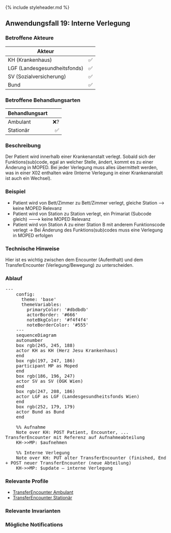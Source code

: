{% include styleheader.md %}
## Anwendungsfall 19: Interne Verlegung 

### Betroffene Akteure

| Akteur            |  |
|-------------------|--------------:|
| KH (Krankenhaus)  |      ✅ |
| LGF (Landesgesundheitsfonds) |  ✅  |
| SV (Sozialversicherung)      |  ✅ |
| Bund            |  ✅ |

### Betroffene Behandlungsarten

| Behandlungsart|  |
|-----------|----:|
| Ambulant  |  ❌? |
| Stationär |  ✅ |


### Beschreibung
Der Patient wird innerhalb einer Krankenanstalt verlegt. Sobald sich der Funktions(sub)code, egal an welcher Stelle, ändert, kommt es zu einer Änderung in MOPED. Bei jeder Verlegung muss alles übermittelt werden, was in einer X02 enthalten wäre (Interne Verlegung in einer Krankenanstalt ist auch ein Wechsel).

### Beispiel
- Patient wird von Bett/Zimmer zu Bett/Zimmer verlegt, gleiche Station --> keine MOPED Relevanz 
- Patient wird von Station zu Station verlegt, ein Primariat (Subcode gleich) ---> keine MOPED Relevanz 
- Patient wird von Station A zu einer Station B mit anderem Funktionscode verlegt -> Bei Änderung des Funktions(sub)codes muss eine Verlegung in MOPED erfolgen 
 
### Technische Hinweise
Hier ist es wichtig zwischen dem Encounter (Aufenthalt) und dem TransferEncounter (Verlegung/Bewegung) zu unterscheiden.

### Ablauf 
<pre class="mermaid">
---
    config:
      theme: 'base'
      themeVariables:
        primaryColor: '#dbdbdb'         
        actorBorder: '#666'
        noteBkgColor: '#f4f4f4'
        noteBorderColor: '#555'
    ---
    sequenceDiagram
    autonumber
    box rgb(245, 245, 188)
    actor KH as KH (Herz Jesu Krankenhaus)
    end
    box rgb(197, 247, 186)
    participant MP as Moped
    end
    box rgb(186, 196, 247)
    actor SV as SV (ÖGK Wien)
    end
    box rgb(247, 208, 186)
    actor LGF as LGF (Landesgesundheitsfonds Wien)
    end
    box rgb(252, 179, 179) 
    actor Bund as Bund 
    end

    %% Aufnahme
    Note over KH: POST Patient, Encounter, ... <br/>TransferEncounter mit Referenz auf Aufnahmeabteilung
    KH->>MP: $aufnehmen 

    %% Interne Verlegung
    Note over KH: PUT alter TransferEncounter (finished, Enddatum) <br/>+ POST neuer TransferEncounter (neue Abteilung)
    KH->>MP: $update – interne Verlegung 
</pre>

### Relevante Profile
- [TransferEncounter Ambulant](StructureDefinition-MopedTransferEncounterA.html)
- [TransferEncounter Stationär](StructureDefinition-MopedTransferEncounterS.html)

### Relevante Invarianten

### Mögliche Notifications